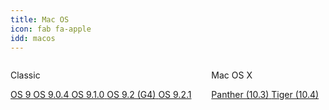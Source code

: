 ```yaml
---
title: Mac OS
icon: fab fa-apple
idd: macos
---
```

<div class="columns">
  <div class="column">
    <p class="title" id="{{page.idd}}">
      Classic <a href="{{site.wikihelp}}/Classic_Mac_OS"><i class="subtitle fas fa-question-circle"></i></a>
    </p>
    <a class="button is-rounded" href="{{ site.cdnurl }}/{{ page.idd }}/classic/Mac_OS_9.0.0.toast__0.zip">
      <span class="icon is-small">
        <i class="fas fa-download"></i>
      </span>
      <span>OS 9</span>
    </a>
    <a class="button is-rounded" href="{{ site.cdnurl }}/{{ page.idd }}/classic/Mac_OS_9.0.4.toast_.zip">
      <span class="icon is-small">
        <i class="fas fa-download"></i>
      </span>
      <span>OS 9.0.4</span>
    </a>
    <a class="button is-rounded" href="{{ site.cdnurl }}/{{ page.idd }}/classic/Mac_OS_9.1.0.toast_.zip">
      <span class="icon is-small">
        <i class="fas fa-download"></i>
      </span>
      <span>OS 9.1.0</span>
    </a>
    <a class="button is-rounded" href="{{ site.cdnurl }}/{{ page.idd }}/classic/Power_Mac_G4_Install_9.2.toast_.zip">
      <span class="icon is-small">
        <i class="fas fa-download"></i>
      </span>
      <span>OS 9.2 (G4)</span>
    </a>
    <a class="button is-rounded" href="{{ site.cdnurl }}/{{ page.idd }}/classic/Mac_OS_9.2.1.toast_.zip">
      <span class="icon is-small">
        <i class="fas fa-download"></i>
      </span>
      <span>OS 9.2.1</span>
    </a>
  </div>
  <div class="column">
    <p class="title">
      Mac OS X <a href="{{site.wikihelp}}/MacOS"><i class="subtitle fas fa-question-circle"></i></a>
    </p>
    <a class="button is-rounded" href="{{ site.cdnurl }}/{{ page.idd }}/panther">
      <span class="icon is-small">
        <i class="fas fa-download"></i>
      </span>
      <span>Panther (10.3)</span>
    </a>
    <a class="button is-rounded" href="{{ site.cdnurl }}/{{ page.idd }}/tiger">
      <span class="icon is-small">
        <i class="fas fa-download"></i>
      </span>
      <span>Tiger (10.4)</span>
    </a>
  </div>
</div>